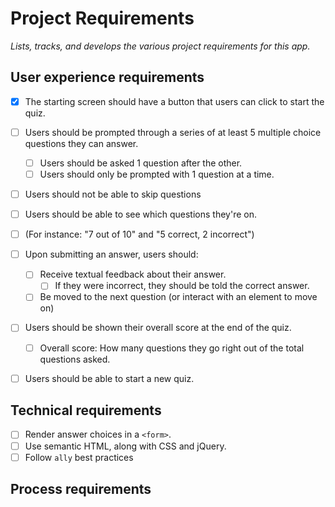 # Project Requirements

_Lists, tracks, and develops the various project requirements for this app._

## User experience requirements

- [x] The starting screen should have a button that users can click to start the quiz.
- [ ] Users should be prompted through a series of at least 5 multiple choice questions they can answer.
  - [ ] Users should be asked 1 question after the other.
  - [ ] Users should only be prompted with 1 question at a time.
- [ ] Users should not be able to skip questions
- [ ] Users should be able to see which questions they're on.

 
- [ ] (For instance: "7 out of 10" and "5 correct, 2 incorrect")
- [ ] Upon submitting an answer, users should:
  - [ ] Receive textual feedback about their answer.
    - [ ] If they were incorrect, they should be told the correct answer.
  - [ ] Be moved to the next question (or interact with an element to move on)
- [ ] Users should be shown their overall score at the end of the quiz.
  - [ ] Overall score: How many questions they go right out of the total questions asked.
- [ ] Users should be able to start a new quiz.

## Technical requirements

- [ ] Render answer choices in a `<form>`.
- [ ] Use semantic HTML, along with CSS and jQuery.
- [ ] Follow `ally` best practices

## Process requirements